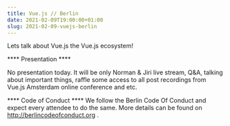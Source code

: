 ```yaml
---
title: Vue.js // Berlin
date: 2021-02-09T19:00:00+01:00
slug: 2021-02-09-vuejs-berlin
---
```


Lets talk about Vue.js the Vue.js ecosystem!

**** Presentation ****

No presentation today.
It will be only Norman & Jiri live stream, Q&A, talking about important things, raffle some access to all post recordings from Vue.js Amsterdam online conference and etc.

**** Code of Conduct ****
We follow the Berlin Code Of Conduct and expect every attendee to do the same. More details can be found on http://berlincodeofconduct.org .
